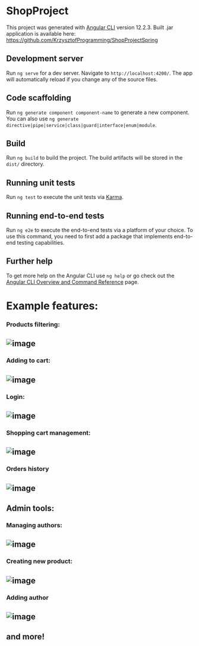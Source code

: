 # ShopProject

This project was generated with [Angular CLI](https://github.com/angular/angular-cli) version 12.2.3.
Built .jar application is available here: https://github.com/KrzysztofProgramming/ShopProjectSpring

## Development server

Run `ng serve` for a dev server. Navigate to `http://localhost:4200/`. The app will automatically reload if you change any of the source files.

## Code scaffolding

Run `ng generate component component-name` to generate a new component. You can also use `ng generate directive|pipe|service|class|guard|interface|enum|module`.

## Build

Run `ng build` to build the project. The build artifacts will be stored in the `dist/` directory.

## Running unit tests

Run `ng test` to execute the unit tests via [Karma](https://karma-runner.github.io).

## Running end-to-end tests

Run `ng e2e` to execute the end-to-end tests via a platform of your choice. To use this command, you need to first add a package that implements end-to-end testing capabilities.

## Further help

To get more help on the Angular CLI use `ng help` or go check out the [Angular CLI Overview and Command Reference](https://angular.io/cli) page.

# Example features:

### Products filtering:
![image](https://user-images.githubusercontent.com/61599048/162832981-865909b3-7070-40c8-8715-9c460ee87c92.png)
---
### Adding to cart:
![image](https://user-images.githubusercontent.com/61599048/162833232-1a9117e9-5111-49f3-8514-c303bb74c706.png)
---
### Login:
![image](https://user-images.githubusercontent.com/61599048/162833502-02473a1d-a02f-49cb-98be-1740f85be15d.png)
---
### Shopping cart management:
![image](https://user-images.githubusercontent.com/61599048/162833849-794be254-dd74-4330-9a9b-0d249074060a.png)
---
### Orders history
![image](https://user-images.githubusercontent.com/61599048/162834303-1871ed41-43c7-4139-9d8e-773177195022.png)
---
## Admin tools:
### Managing authors:
![image](https://user-images.githubusercontent.com/61599048/162834039-290008fd-694e-48ea-8c4f-786b5c0c2a89.png)
---
### Creating new product:
![image](https://user-images.githubusercontent.com/61599048/162834399-abdda200-b9e2-4938-93da-997a5473e6b9.png)
---
### Adding author
![image](https://user-images.githubusercontent.com/61599048/162834472-225e8d7c-aaa8-4578-b50e-2bddf1e7d1e5.png)
---
## and more!
